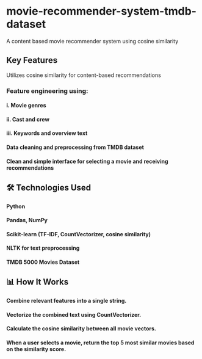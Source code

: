 # movie-recommender-system-tmdb-dataset
A content based movie recommender system using cosine similarity
## Key Features
Utilizes cosine similarity for content-based recommendations

### Feature engineering using:

#### i. Movie genres

#### ii. Cast and crew

#### iii. Keywords and overview text

#### Data cleaning and preprocessing from TMDB dataset

#### Clean and simple interface for selecting a movie and receiving recommendations

## 🛠 Technologies Used
#### Python

#### Pandas, NumPy

#### Scikit-learn (TF-IDF, CountVectorizer, cosine similarity)

#### NLTK for text preprocessing

#### TMDB 5000 Movies Dataset

## 📊 How It Works
#### Combine relevant features into a single string.

#### Vectorize the combined text using CountVectorizer.

#### Calculate the cosine similarity between all movie vectors.

#### When a user selects a movie, return the top 5 most similar movies based on the similarity score.
